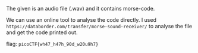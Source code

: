The given is an audio file (.wav) and it contains morse-code. 

We can use an online tool to analyse the code directly. I used `https://databorder.com/transfer/morse-sound-receiver/` to analyse the file and get the code printed out.

flag: `picoCTF{wh47_h47h_90d_w20u9h7}`
